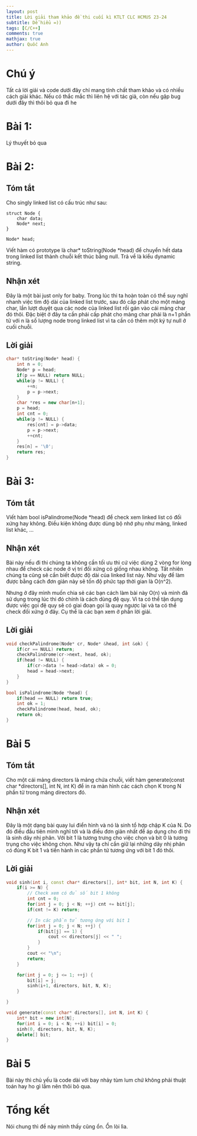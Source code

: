 ```yaml
---
layout: post
title: Lời giải tham khảo đề thi cuối kì KTLT CLC HCMUS 23-24
subtitle: Dễ hiểu =))
tags: [C/C++]
comments: true
mathjax: true
author: Quốc Anh
---
```


# Chú ý
Tất cả lời giải và code dưới đây chỉ mang tính chất tham khảo và có nhiều cách giải khác. Nếu có thắc mắc thì liên hệ với tác giả, còn nếu gặp bug dưới đây thì thôi bỏ qua đi he 

# Bài 1:

Lý thuyết bỏ qua 

# Bài 2:

## Tóm tắt

Cho singly linked list có cấu trúc như sau:
~~~
struct Node {
    char data;
    Node* next;
}

Node* head;
~~~
Viết hàm có prototype là char* toString(Node *head) để chuyển hết data trong linked list thành chuỗi kết thúc bằng null. Trả về là kiểu dynamic string.

## Nhận xét

Đây là một bài just only for baby. Trong lúc thi ta hoàn toàn có thể suy nghĩ nhanh việc tìm độ dài của linked list trước, sau đó cấp phát cho một mảng char, lần lượt duyệt qua các node của linked list rồi gán vào cái mảng char đó thôi.
Đặc biệt ở đây ta cần phải cấp phát cho mảng char phải là n+1 phần tử với n là số lượng node trong linked list vì ta cần có thêm một ký tự null ở cuối chuỗi.

## Lời giải

```cpp
char* toString(Node* head) {
    int n = 0;
    Node* p = head;
    if(p == NULL) return NULL;
    while(p != NULL) {
        ++n;
        p = p->next;
    }
    char *res = new char[n+1];
    p = head;
    int cnt = 0;
    while(p != NULL) {
        res[cnt] = p->data;
        p = p->next;
        ++cnt;
    }
    res[n] = '\0';
    return res;
}
```

# Bài 3:

## Tóm tắt
Viết hàm bool isPalindrome(Node *head) để check xem linked list có đối xứng hay không. Điều kiện không được dùng bộ nhớ phụ như mảng, linked list khác, ...

## Nhận xét

Bài này nếu đi thi chúng ta không cần tối ưu thì cứ việc dùng 2 vòng for lòng nhau để check các node ở vị trí đối xứng có giống nhau không. Tất nhiên chúng ta cũng sẽ cần biết được độ dài của linked list này. Như vậy để làm được bằng cách đơn giản này sẽ tốn độ phức tạp thời gian là O(n^2).

Nhưng ở đây mình muốn chia sẻ các bạn cách làm bài này O(n) và mình đã sử dụng trong lúc thi đó chính là cách dùng đệ quy. Vì ta có thể tận dụng được việc gọi đệ quy sẽ có giai đoạn gọi là quay ngược lại và ta có thể check đối xứng ở đây. Cụ thể là các bạn xem ở phần lời giải.

## Lời giải

```cpp linenos
void checkPalindrome(Node* cr, Node* &head, int &ok) {
    if(cr == NULL) return;
    checkPalindrome(cr->next, head, ok);
    if(head != NULL) {
        if(cr->data != head->data) ok = 0;
        head = head->next;
    }
}

bool isPalindrome(Node *head) {
    if(head == NULL) return true;
    int ok = 1;
    checkPalindrome(head, head, ok);
    return ok;
}
```
# Bài 5

## Tóm tắt
Cho một cái mảng directors là mảng chứa chuỗi, viết hàm generate(const char *directors[], int N, int K) để in ra màn hình các cách chọn K trong N phần tử trong mảng directors đó.

## Nhận xét
Đây là một dạng bài quay lui điển hình và nó là sinh tổ hợp chập K của N. Do đó điều đầu tiên mình nghĩ tới và là điều đơn giản nhất để áp dụng cho đi thi là sinh dãy nhị phân. Với bit 1 là tương trưng cho việc chọn và bit 0 là tương trụng cho việc không chọn.
Như vậy ta chỉ cần giữ lại những dãy nhị phân có đúng K bit 1 và tiến hành in các phần tử tương ứng với bit 1 đó thôi.

## Lời giải

```cpp linenos
void sinh(int i, const char* directors[], int* bit, int N, int K) {
    if(i >= N) {
        // Check xem có đủ số bit 1 không
        int cnt = 0;
        for(int j = 0; j < N; ++j) cnt += bit[j];
        if(cnt != K) return;

        // In các phần tử tương ứng với bit 1
        for(int j = 0; j < N; ++j) {
            if(bit[j] == 1) {
                cout << directors[j] << " ";
            }
        }
        cout << "\n";
        return;
    }

    for(int j = 0; j <= 1; ++j) {
        bit[i] = j;
        sinh(i+1, directors, bit, N, K);
    }

}

void generate(const char* directors[], int N, int K) {
    int* bit = new int[N];
    for(int i = 0; i < N; ++i) bit[i] = 0;
    sinh(0, directors, bit, N, K);
    delete[] bit;
}
```

# Bài 5

Bài này thì chủ yếu là code dài với bay nhảy tùm lum chứ không phải thuật toán hay ho gì lắm nên thôi bỏ qua.

# Tổng kết

Nói chung thì đề này mình thấy cũng ổn.
Ổn lòi lìa.
